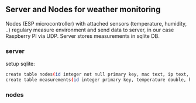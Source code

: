 ## Server and Nodes for weather monitoring

Nodes (ESP microcontroller) with attached sensors (temperature, humidity, ..) regulary measure environment and send data to server, in our case Raspberry PI via UDP.
Server stores measurements in sqlite DB.

### server

setup sqlite:
  ```sh
create table nodes(id integer not null primary key, mac text, ip text, module text);
create table measurements(id integer primary key, temperature double, humidity double, node integer not null, timestamp text, epoch integer, foreign key (node) references nodes (id));
  ```

### nodes

